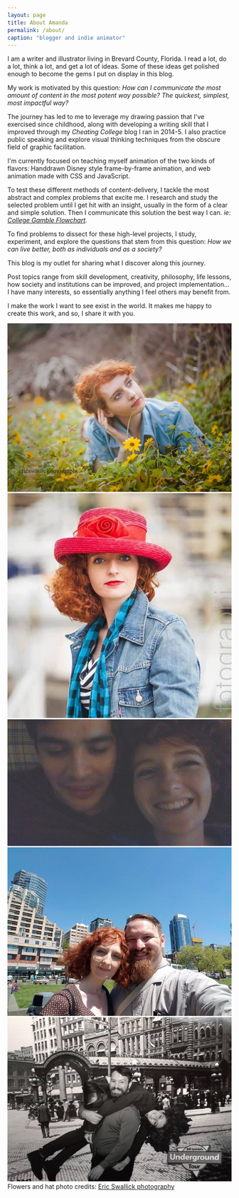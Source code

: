 ```yaml
---
layout: page
title: About Amanda
permalink: /about/
caption: "blogger and indie animator"
---
```

I am a writer and illustrator living in Brevard County, Florida.
I read a lot, do a lot, think a lot, and get a lot of ideas. Some of these ideas get polished enough to become the gems I put on display in this blog.

My work is motivated by this question: <em>How can I communicate the most amount of content in the most potent way possible? The quickest, simplest,  most impactful way?</em>

The journey has led to me to leverage my drawing passion that I've exercised since childhood, along with developing a writing skill that I improved through my <em>Cheating College</em> blog I ran in 2014-5. I also practice public speaking and explore visual thinking techniques from the obscure field of graphic facilitation.

I'm currently focused on teaching myself animation of the two kinds of flavors: Handdrawn Disney style frame-by-frame animation, and web animation made with CSS and JavaScript.

To test these different methods of content-delivery, I tackle the most abstract and complex problems that excite me. I research and study the selected problem until I get hit with an insight, usually in the form of a clear and simple solution. Then I communicate this solution the best way I can. <em>ie: <a href="../assets/img/cc/college-flowchart.png">College Gamble Flowchart</a>.</em>

To find problems to dissect for these high-level projects, I study, experiment, and explore the questions that stem from this question: <em>How we can live better, both as individuals and as a society?</em>

This blog is my outlet for sharing what I discover along this journey.

Post topics range from skill development, creativity, philosophy, life lessons, how society and institutions can be improved, and project implementation... I have many interests, so essentially anything I feel others may benefit from.

I make the work I want to see exist in the world.
It makes me happy to create this work, and so, I share it with you. 

<div class="slides-wrapper">
<img class="mySlides animate-fading" src="../assets/img/me/flowers.jpg">
<img class="mySlides animate-fading" src="../assets/img/me/hat.jpg">
<img class="mySlides animate-fading" src="../assets/img/me/laugh.jpg">
<img class="mySlides animate-fading" src="../assets/img/me/waterfront.jpg">
<img class="mySlides animate-fading" src="../assets/img/me/underground2.jpg">
<figcaption>Flowers and hat photo credits: <a href="https://www.facebook.com/ericswallick?fref=ts">Eric Swallick photography</a></figcaption>
</div>

<script src="../assets/js/slideshow.js"></script>

